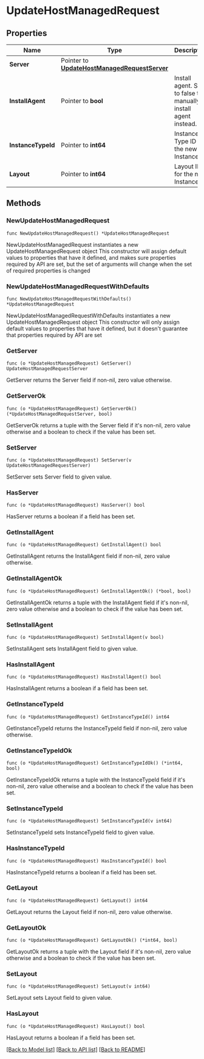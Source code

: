 # UpdateHostManagedRequest

## Properties

Name | Type | Description | Notes
------------ | ------------- | ------------- | -------------
**Server** | Pointer to [**UpdateHostManagedRequestServer**](UpdateHostManagedRequestServer.md) |  | [optional] 
**InstallAgent** | Pointer to **bool** | Install agent. Set to false to manually install agent instead. | [optional] [default to true]
**InstanceTypeId** | Pointer to **int64** | Instance Type ID for the new Instance | [optional] 
**Layout** | Pointer to **int64** | Layout ID for the new Instance | [optional] 

## Methods

### NewUpdateHostManagedRequest

`func NewUpdateHostManagedRequest() *UpdateHostManagedRequest`

NewUpdateHostManagedRequest instantiates a new UpdateHostManagedRequest object
This constructor will assign default values to properties that have it defined,
and makes sure properties required by API are set, but the set of arguments
will change when the set of required properties is changed

### NewUpdateHostManagedRequestWithDefaults

`func NewUpdateHostManagedRequestWithDefaults() *UpdateHostManagedRequest`

NewUpdateHostManagedRequestWithDefaults instantiates a new UpdateHostManagedRequest object
This constructor will only assign default values to properties that have it defined,
but it doesn't guarantee that properties required by API are set

### GetServer

`func (o *UpdateHostManagedRequest) GetServer() UpdateHostManagedRequestServer`

GetServer returns the Server field if non-nil, zero value otherwise.

### GetServerOk

`func (o *UpdateHostManagedRequest) GetServerOk() (*UpdateHostManagedRequestServer, bool)`

GetServerOk returns a tuple with the Server field if it's non-nil, zero value otherwise
and a boolean to check if the value has been set.

### SetServer

`func (o *UpdateHostManagedRequest) SetServer(v UpdateHostManagedRequestServer)`

SetServer sets Server field to given value.

### HasServer

`func (o *UpdateHostManagedRequest) HasServer() bool`

HasServer returns a boolean if a field has been set.

### GetInstallAgent

`func (o *UpdateHostManagedRequest) GetInstallAgent() bool`

GetInstallAgent returns the InstallAgent field if non-nil, zero value otherwise.

### GetInstallAgentOk

`func (o *UpdateHostManagedRequest) GetInstallAgentOk() (*bool, bool)`

GetInstallAgentOk returns a tuple with the InstallAgent field if it's non-nil, zero value otherwise
and a boolean to check if the value has been set.

### SetInstallAgent

`func (o *UpdateHostManagedRequest) SetInstallAgent(v bool)`

SetInstallAgent sets InstallAgent field to given value.

### HasInstallAgent

`func (o *UpdateHostManagedRequest) HasInstallAgent() bool`

HasInstallAgent returns a boolean if a field has been set.

### GetInstanceTypeId

`func (o *UpdateHostManagedRequest) GetInstanceTypeId() int64`

GetInstanceTypeId returns the InstanceTypeId field if non-nil, zero value otherwise.

### GetInstanceTypeIdOk

`func (o *UpdateHostManagedRequest) GetInstanceTypeIdOk() (*int64, bool)`

GetInstanceTypeIdOk returns a tuple with the InstanceTypeId field if it's non-nil, zero value otherwise
and a boolean to check if the value has been set.

### SetInstanceTypeId

`func (o *UpdateHostManagedRequest) SetInstanceTypeId(v int64)`

SetInstanceTypeId sets InstanceTypeId field to given value.

### HasInstanceTypeId

`func (o *UpdateHostManagedRequest) HasInstanceTypeId() bool`

HasInstanceTypeId returns a boolean if a field has been set.

### GetLayout

`func (o *UpdateHostManagedRequest) GetLayout() int64`

GetLayout returns the Layout field if non-nil, zero value otherwise.

### GetLayoutOk

`func (o *UpdateHostManagedRequest) GetLayoutOk() (*int64, bool)`

GetLayoutOk returns a tuple with the Layout field if it's non-nil, zero value otherwise
and a boolean to check if the value has been set.

### SetLayout

`func (o *UpdateHostManagedRequest) SetLayout(v int64)`

SetLayout sets Layout field to given value.

### HasLayout

`func (o *UpdateHostManagedRequest) HasLayout() bool`

HasLayout returns a boolean if a field has been set.


[[Back to Model list]](../README.md#documentation-for-models) [[Back to API list]](../README.md#documentation-for-api-endpoints) [[Back to README]](../README.md)


